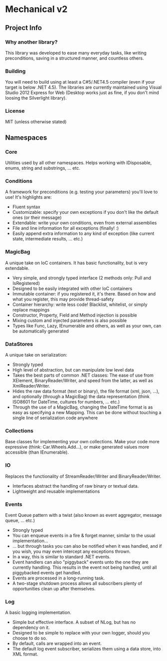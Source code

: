 Mechanical v2
=============

Project Info
------------

### Why another library?
This library was developed to ease many everyday tasks, like writing preconditions, saving in a structured manner, and countless others.

### Building
You will need to build using at least a C#5/.NET4.5 compiler (even if your target is below .NET 4.5). The libraries are currently maintained using Visual Studio 2012 Express for Web (Desktop works just as fine, if you don't mind loosing the Silverlight library).

### License
MIT (unless otherwise stated)


Namespaces
----------

### Core
Utilities used by all other namespaces. Helps working with IDisposable, enums, string and substrings, ... etc.

### Conditions
A framework for preconditions (e.g. testing your parameters) you'll love to use! It's highlights are:
* Fluent syntax
* Customizable: specify your own exceptions if you don't like the default ones (or their message)
* Extendable: write your own conditions, even from external assemblies
* File and line information for all exceptions (finally! :)
* Easily append extra information to any kind of exception (like current state, intermediate results, ... etc.)

### MagicBag
A unique take on IoC containers. It has basic functionality, but is very extendable.
* Very simple, and strongly typed interface (2 methods only: Pull<T> and IsRegistered<T>)
* Designed to be easily integrated with other IoC containers
* Immutable container: if you registered it, it's there. Based on how and what you register, this may provide thread-safety
* Container hierarchy: write less code! Blacklist, whitelist, or simply replace mappings
* Constructor, Property, Field and Method injection is possible
* Mixing custom and injected parameters is also possible
* Types like Func<T>, Lazy<T>, IEnumerable<T> and others, as well as your own, can be automatically generated

### DataStores
A unique take on serialization: 
* Strongly typed
* High level of abstraction, but can manipulate low level data
* Takes the best parts of common .NET classes: The ease of use from XElement, BinaryReader/Writer, and speed from the latter, as well as XmlReader/Writer.
* Hides the raw data format (text or binary), the file format (xml, json, ...), and optionally (through a MagicBag) the data representation (think ISO8601 for DateTime, cultures for numbers, ... etc.)
* Through the use of a MagicBag, changing the DateTime format is as easy as specifying a new Mapping. This can be done without touching a single line of serialization code anywhere

### Collections
Base classes for implementing your own collections. Make your code more expressive (think: Car.Wheels.Add...), or make generated values more accessible (than IEnumerable).

### IO
Replaces the functionality of StreamReader/Writer and BinaryReader/Writer.
* Interfaces abstract the handling of raw binary or textual data.
* Lightweight and reusable implementations

### Events
Event Queue pattern with a twist (also known as event aggregator, message queue, ... etc.)
* Strongly typed
* You can enqueue events in a fire & forget manner, similar to the usual implementation...
* ... but through tasks you can also be notified when it was handled, and if you wish, you may even intercept any exceptions thrown.
* In a way, this is similar to standard .NET events.
* Event handlers can also "piggyback" events unto the one they are currently handling. This results in the event not being handled, until all piggybacked events get handled.
* Events are processed in a long-running task.
* A two-stage shutdown process allows all subscribers plenty of opportunities clean up after themselves.

### Log
A basic logging implementation.
* Simple but effective interface. A subset of NLog, but has no dependency on it.
* Designed to be simple to replace with your own logger, should you choose to do so.
* By default, calls are wrapped into an event.
* The default log event subscriber, serializes them using a data store, into XML format.
